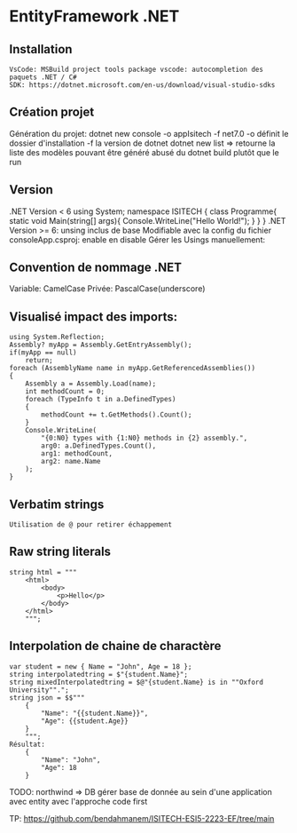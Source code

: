 # EntityFramework .NET
## Installation
    VsCode: MSBuild project tools package vscode: autocompletion des paquets .NET / C#
    SDK: https://dotnet.microsoft.com/en-us/download/visual-studio-sdks
## Création projet
Génération du projet:  dotnet new console -o appIsitech -f net7.0
    -o définit le dossier d'installation
    -f la version de dotnet
dotnet new list => retourne la liste des modèles pouvant être généré
abusé du dotnet build plutôt que le run
## Version
.NET Version < 6
    using System;
    namespace ISITECH
    {
        class Programme{
            static void Main(string[] args){
                Console.WriteLine("Hello World!");
            }
        }
    }
.NET Version >= 6: unsing inclus de base 
    Modifiable avec la config du fichier consoleApp.csproj:
        <ImplicitUsings>enable</ImplicitUsings>  en disable
    Gérer les Usings manuellement:
        <ItemGroup>
            <Using Remove="System" />
            <Using Include="System.Numerics" />
        </ItemGroup>
    
## Convention de nommage .NET 
Variable: CamelCase
Privée: PascalCase(underscore)

## Visualisé impact des imports: 
    using System.Reflection;
    Assembly? myApp = Assembly.GetEntryAssembly();
    if(myApp == null)
        return;
    foreach (AssemblyName name in myApp.GetReferencedAssemblies())
    {
        Assembly a = Assembly.Load(name);
        int methodCount = 0;
        foreach (TypeInfo t in a.DefinedTypes)
        {
            methodCount += t.GetMethods().Count();
        }
        Console.WriteLine(
            "{0:N0} types with {1:N0} methods in {2} assembly.",
            arg0: a.DefinedTypes.Count(),
            arg1: methodCount, 
            arg2: name.Name
        );
    }
## Verbatim strings
    Utilisation de @ pour retirer échappement
## Raw string literals
    string html = """
        <html>
            <body>
                <p>Hello</p>
            </body>
        </html>
        """;

## Interpolation de chaine de charactère
    var student = new { Name = "John", Age = 18 };
    string interpolatedtring = $"{student.Name}";
    string mixedInterpolatedtring = $@"{student.Name} is in ""Oxford University"".";
    string json = $$"""
        {
            "Name": "{{student.Name}}",
            "Age": {{student.Age}}
        }
        """;
    Résultat:
        {
            "Name": "John",
            "Age": 18
        }

TODO: 
northwind => DB
gérer base de donnée au sein d'une application avec entity avec l'approche code first

TP: https://github.com/bendahmanem/ISITECH-ESI5-2223-EF/tree/main
